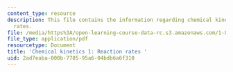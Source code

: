 ```yaml
---
content_type: resource
description: This file contains the information regarding chemical kinetics 1-reaction
  rates.
file: /media/https%3A/open-learning-course-data-rc.s3.amazonaws.com/1-84j-atmospheric-chemistry-fall-2013/2ad7eaba000b770595a604bdb6a6f310_MIT1_84JF13_Lec2_kinetics1.pdf
file_type: application/pdf
resourcetype: Document
title: 'Chemical kinetics 1: Reaction rates '
uid: 2ad7eaba-000b-7705-95a6-04bdb6a6f310
---
```

